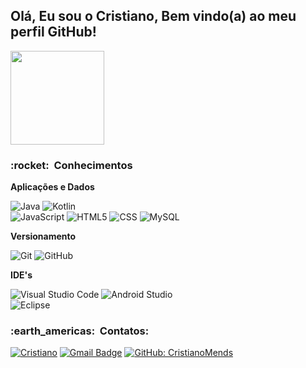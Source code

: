                                                                                                             

<h2>Olá, Eu sou o Cristiano, Bem vindo(a) ao meu perfil GitHub!</h2>
<img height="150em" src="https://github-readme-stats.vercel.app/api/top-langs/?username=CristianoMends&layout=compact&langs_count=16&theme=tokyonight"/>

<h3> :rocket: &nbsp;Conhecimentos </h3>

**Aplicações e Dados**

  ![Java](https://img.shields.io/badge/-java-333333?style=flat&logo=java)
  ![Kotlin](https://img.shields.io/badge/-kotlin-333333?style=flat&logo=kotlin)  
  ![JavaScript](https://img.shields.io/badge/-JavaScript-333333?style=flat&logo=javascript)
  ![HTML5](https://img.shields.io/badge/-HTML5-333333?style=flat&logo=HTML5)
  ![CSS](https://img.shields.io/badge/-CSS-333333?style=flat&logo=CSS3&logoColor=1572B6)
  ![MySQL](https://img.shields.io/badge/-MySQL-333333?style=flat&logo=mysql)

**Versionamento**

  ![Git](https://img.shields.io/badge/-Git-333333?style=flat&logo=git)
  ![GitHub](https://img.shields.io/badge/-GitHub-333333?style=flat&logo=github)

**IDE's**

  ![Visual Studio Code](https://img.shields.io/badge/-Visual%20Studio%20Code-333333?style=flat&logo=visual-studio-code&logoColor=007ACC)
  ![Android Studio](https://img.shields.io/badge/-android%20Studio%20-333333?style=flat&logo=android-studio&logoColor=A4C639)  
  ![Eclipse](https://img.shields.io/badge/-Eclipse-333333?style=flat&logo=eclipse-ide&logoColor=2C2255)
<br/>

<h3> :earth_americas: &nbsp;Contatos: </h3> 

[![Cristiano](https://img.shields.io/badge/-CristianoMendes-blue?style=flat-square&logo=Linkedin&logoColor=white&link=https://www.linkedin.com/in/cristiano-mendes-link/)](https://www.linkedin.com/in/cristiano-mendes-link/)
[![Gmail Badge](https://img.shields.io/badge/-mendescristiano012@email.com-006bed?style=flat-square&logo=Gmail&logoColor=white&link=mailto:SEU-EMAIL)](mailto:SEU-EMAIL)
[![GitHub: CristianoMends]( https://img.shields.io/github/followers/CristianoMends?label=follow&style=social)](https://github.com/CristianoMends)















